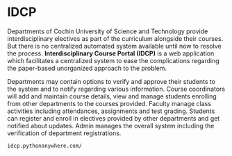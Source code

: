 # IDCP
Departments of Cochin University of Science and Technology provide interdisciplinary electives as part of the curriculum alongside their courses. But there is no centralized automated system available until now to resolve the process. <b>Interdisciplinary Course Portal (IDCP)</b> is a web application which facilitates a centralized system to ease the complications regarding the paper-based unorganized approach to the problem.

Departments may contain options to verify and approve their students to the system and to notify regarding various information. Course coordinators will add and maintain course details, view and manage students enrolling from other departments to the courses provided. Faculty manage class activities including attendances, assignments and test grading. Students can register and enroll in electives provided by other departments and get notified about updates. Admin manages the overall system including the verification of department registrations. 


    idcp.pythonanywhere.com/
